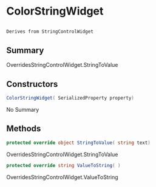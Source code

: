 # ColorStringWidget

## 
```c#
Derives from StringControlWidget
```

## Summary

OverridesStringControlWidget.StringToValue
## Constructors

```c#
ColorStringWidget( SerializedProperty property) 
```
No Summary
## Methods

```c#
protected override object StringToValue( string text) 
```
OverridesStringControlWidget.StringToValue
```c#
protected override string ValueToString( ) 
```
OverridesStringControlWidget.ValueToString
